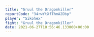 ```yaml
---
title: "Gruul the Dragonkiller"
reportCode: "34rwYtXfThmA2Dbp"
player: "Sikohex"
fight: "Gruul the Dragonkiller"
date: 2021-06-27T18:56:46.133000+00:00
---
```

